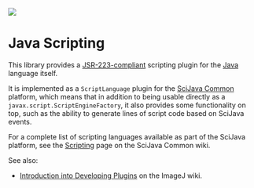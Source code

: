 ![](http://jenkins.imagej.net/job/scripting-Java/lastBuild/badge/icon)

# Java Scripting

This library provides a
[JSR-223-compliant](https://en.wikipedia.org/wiki/Scripting_for_the_Java_Platform)
scripting plugin for the [Java](http://java.oracle.com/) language itself.

It is implemented as a `ScriptLanguage` plugin for the [SciJava
Common](https://github.com/scijava/scijava-common) platform, which means that
in addition to being usable directly as a `javax.script.ScriptEngineFactory`,
it also provides some functionality on top, such as the ability to generate
lines of script code based on SciJava events.

For a complete list of scripting languages available as part of the SciJava
platform, see the
[Scripting](https://github.com/scijava/scijava-common/wiki/Scripting) page on
the SciJava Common wiki.

See also:
* [Introduction into Developing
  Plugins](http://wiki.imagej.net/Introduction_into_Developing_Plugins)
  on the ImageJ wiki.
